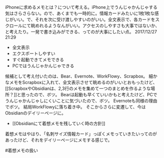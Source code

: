 iPhoneに求めるメモとは？について考える。iPhone上でうんじゃかんじゃする気はさらさらない。ので、あくまでも一時的に。情報カードみたいに1枚1枚な感じがいい。で、それを次に受け渡しやすいのがいい。全文表示で、各カードをスクロールにて眺めれるようなんがいい。アクセスのしやすさも大事ではないか、と考えたり。一発で書き込みができる、ってのが大事にしたい点。
2017/12/27 21:29

- 全文表示
- エクスポートしやすい
- すぐ起動できてメモできる
- PCではうんじゃかんじゃできる

候補として考え付いたのは、Bear、Evernote、WorkFlowy、Scrapbox。
細かなメモをScrapboxに入れて、全文表示させて眺めるのがいいとおもったけど、[[ScrapboxやObsidianは、2,3行のメモを集めて一つのまとめを作るような場所？]]と思ったので、ボツ。
Bearは起動も早くていいかもと考えたけど、PCでうんじゃかんじゃしにくいことに気づいたので、ボツ。
Evernoteも同様の理由でボツ。
結局WorkFlowyに落ち着き中。
そこからさらに変遷して、今はObsidianのデイリーページに。

- [[Obsidianにて着想メモを残していく時の方針]]

着想メモはやはり、「名刺サイズ情報カード」っぽくメモっていきたいってのがあったけど、それをデイリーページにメモする感じで。

#着想メモの扱い 